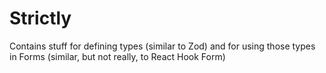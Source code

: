# Strictly

Contains stuff for defining types (similar to Zod) and for using those types in Forms (similar, but not really, to React Hook Form)

